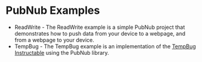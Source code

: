 PubNub Examples
===============

* ReadWrite - The ReadWrite example is a simple PubNub project that demonstrates how to push data from your device to a webpage, and from a webpage to your device.
* TempBug - The TempBug example is an implementation of the [TempBug Instructable](www.instructables.com/id/TempBug-internet-connected-thermometer/) using the PubNub library. 
